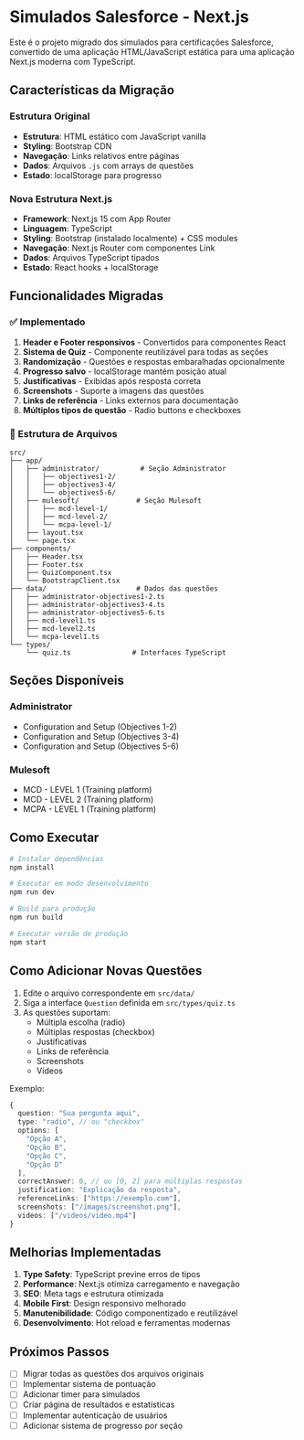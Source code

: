 # Simulados Salesforce - Next.js

Este é o projeto migrado dos simulados para certificações Salesforce, convertido de uma aplicação HTML/JavaScript estática para uma aplicação Next.js moderna com TypeScript.

## Características da Migração

### Estrutura Original
- **Estrutura**: HTML estático com JavaScript vanilla
- **Styling**: Bootstrap CDN
- **Navegação**: Links relativos entre páginas
- **Dados**: Arquivos `.js` com arrays de questões
- **Estado**: localStorage para progresso

### Nova Estrutura Next.js
- **Framework**: Next.js 15 com App Router
- **Linguagem**: TypeScript
- **Styling**: Bootstrap (instalado localmente) + CSS modules
- **Navegação**: Next.js Router com componentes Link
- **Dados**: Arquivos TypeScript tipados
- **Estado**: React hooks + localStorage

## Funcionalidades Migradas

### ✅ Implementado
1. **Header e Footer responsivos** - Convertidos para componentes React
2. **Sistema de Quiz** - Componente reutilizável para todas as seções
3. **Randomização** - Questões e respostas embaralhadas opcionalmente
4. **Progresso salvo** - localStorage mantém posição atual
5. **Justificativas** - Exibidas após resposta correta
6. **Screenshots** - Suporte a imagens das questões
7. **Links de referência** - Links externos para documentação
8. **Múltiplos tipos de questão** - Radio buttons e checkboxes

### 📂 Estrutura de Arquivos

```
src/
├── app/
│   ├── administrator/          # Seção Administrator
│   │   ├── objectives1-2/
│   │   ├── objectives3-4/
│   │   └── objectives5-6/
│   ├── mulesoft/              # Seção Mulesoft
│   │   ├── mcd-level-1/
│   │   ├── mcd-level-2/
│   │   └── mcpa-level-1/
│   ├── layout.tsx
│   └── page.tsx
├── components/
│   ├── Header.tsx
│   ├── Footer.tsx
│   ├── QuizComponent.tsx
│   └── BootstrapClient.tsx
├── data/                      # Dados das questões
│   ├── administrator-objectives1-2.ts
│   ├── administrator-objectives3-4.ts
│   ├── administrator-objectives5-6.ts
│   ├── mcd-level1.ts
│   ├── mcd-level2.ts
│   └── mcpa-level1.ts
└── types/
    └── quiz.ts               # Interfaces TypeScript
```

## Seções Disponíveis

### Administrator
- Configuration and Setup (Objectives 1-2)
- Configuration and Setup (Objectives 3-4)
- Configuration and Setup (Objectives 5-6)

### Mulesoft
- MCD - LEVEL 1 (Training platform)
- MCD - LEVEL 2 (Training platform)
- MCPA - LEVEL 1 (Training platform)

## Como Executar

```bash
# Instalar dependências
npm install

# Executar em modo desenvolvimento
npm run dev

# Build para produção
npm run build

# Executar versão de produção
npm start
```

## Como Adicionar Novas Questões

1. Edite o arquivo correspondente em `src/data/`
2. Siga a interface `Question` definida em `src/types/quiz.ts`
3. As questões suportam:
   - Múltipla escolha (radio)
   - Múltiplas respostas (checkbox)
   - Justificativas
   - Links de referência
   - Screenshots
   - Vídeos

Exemplo:
```typescript
{
  question: "Sua pergunta aqui",
  type: "radio", // ou "checkbox"
  options: [
    "Opção A",
    "Opção B",
    "Opção C",
    "Opção D"
  ],
  correctAnswer: 0, // ou [0, 2] para múltiplas respostas
  justification: "Explicação da resposta",
  referenceLinks: ["https://exemplo.com"],
  screenshots: ["/images/screenshot.png"],
  videos: ["/videos/video.mp4"]
}
```

## Melhorias Implementadas

1. **Type Safety**: TypeScript previne erros de tipos
2. **Performance**: Next.js otimiza carregamento e navegação
3. **SEO**: Meta tags e estrutura otimizada
4. **Mobile First**: Design responsivo melhorado
5. **Manutenibilidade**: Código componentizado e reutilizável
6. **Desenvolvimento**: Hot reload e ferramentas modernas

## Próximos Passos

- [ ] Migrar todas as questões dos arquivos originais
- [ ] Implementar sistema de pontuação
- [ ] Adicionar timer para simulados
- [ ] Criar página de resultados e estatísticas
- [ ] Implementar autenticação de usuários
- [ ] Adicionar sistema de progresso por seção
